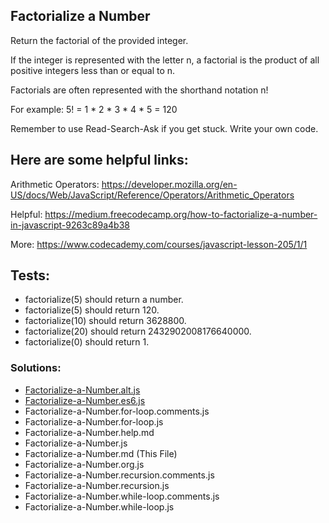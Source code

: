 ## Factorialize a Number 
Return the factorial of the provided integer.

If the integer is represented with the letter n, a factorial is the product of all positive integers less than or equal to n.

Factorials are often represented with the shorthand notation n!

For example: 5! = 1 * 2 * 3 * 4 * 5 = 120

Remember to use Read-Search-Ask if you get stuck. Write your own code.

## Here are some helpful links:

Arithmetic Operators: https://developer.mozilla.org/en-US/docs/Web/JavaScript/Reference/Operators/Arithmetic_Operators

Helpful: https://medium.freecodecamp.org/how-to-factorialize-a-number-in-javascript-9263c89a4b38

More: https://www.codecademy.com/courses/javascript-lesson-205/1/1

## Tests:

* factorialize(5) should return a number.
* factorialize(5) should return 120.
* factorialize(10) should return 3628800.
* factorialize(20) should return 2432902008176640000.
* factorialize(0) should return 1.

### Solutions:

* [Factorialize-a-Number.alt.js](Factorialize-a-Number.alt.js)
* [Factorialize-a-Number.es6.js](Factorialize-a-Number.es6.js)
* Factorialize-a-Number.for-loop.comments.js
* Factorialize-a-Number.for-loop.js
* Factorialize-a-Number.help.md
* Factorialize-a-Number.js
* Factorialize-a-Number.md (This File)
* Factorialize-a-Number.org.js
* Factorialize-a-Number.recursion.comments.js
* Factorialize-a-Number.recursion.js
* Factorialize-a-Number.while-loop.comments.js
* Factorialize-a-Number.while-loop.js
